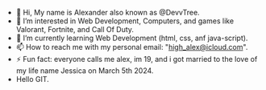 - 👋 Hi, My name is Alexander also known as @DevvTree.
- 👀 I’m interested in Web Development, Computers, and games like Valorant, Fortnite, and Call Of Duty.
- 🌱 I’m currently learning Web Development (html, css, anf java-script).
- 📫 How to reach me with my personal email: "high_alex@icloud.com".
- ⚡ Fun fact: everyone calls me alex, im 19, and i got married to the love of my life name Jessica on March 5th 2024.
- Hello GIT.
<!---
DevvTree/DevvTree is a ✨ special ✨ repository because its `README.md` (this file) appears on your GitHub profile.
You can click the Preview link to take a look at your changes.
--->
